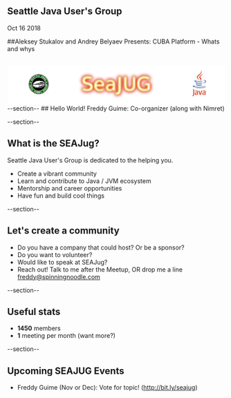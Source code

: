 ## Seattle Java User's Group

Oct 16 2018


##Aleksey Stukalov and Andrey Belyaev Presents: CUBA Platform - Whats and whys

<div style="background-color: white; margin-top: 30px;">
	<img src="images/seajug.png" style="border: none; box-shadow: none;"/>
</div>
--section--
## Hello World!
Freddy Guime: Co-organizer (along with Nimret)

--section--
## What is the SEAJug?
Seattle Java User's Group is dedicated to the helping you.

* Create a vibrant community 
* Learn and contribute to Java / JVM ecosystem
* Mentorship and career opportunities
* Have fun and build cool things

--section--

## Let's create a community

 * Do you have a company that could host? Or be a sponsor?
 * Do you want to volunteer?
 * Would like to speak at SEAJug?
 * Reach out! Talk to me after the Meetup, OR drop me a line freddy@spinningnoodle.com

--section--

## Useful stats

* **1450** members
* **1** meeting per month (want more?)

--section--

## Upcoming SEAJUG Events
* Freddy Guime (Nov or Dec): Vote for topic! (http://bit.ly/seajug)



